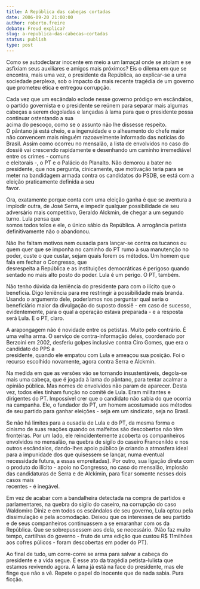 ```yaml
---
title: A República das cabeças cortadas
date: 2006-09-20 21:00:00
author: roberto.freire
debate: Freud explica?
slug: a-republica-das-cabecas-cortadas
status: publish 
type: post
---
```


Como se autodeclarar inocente em meio a um lamaçal onde se atolam e se asfixiam seus auxiliares e amigos mais próximos? Eis o dilema em que se encontra, mais uma vez, o presidente da República, ao explicar-se a uma sociedade perplexa, sob o impacto da mais recente tragédia de um governo que prometeu ética e entregou corrupção.   
  
Cada vez que um escândalo eclode nesse governo pródigo em escândalos, o partido governista e o presidente se reúnem para separar mais algumas cabeças a serem degoladas e lançadas à lama para que o presidente possa continuar ostentando a sua  
acima do pescoço, como se o assunto não lhe dissesse respeito.   
O pântano já está cheio, e a ingenuidade e o alheamento do chefe maior não convencem mais ninguém razoavelmente informado das notícias do Brasil. Assim como ocorreu no mensalão, a lista de envolvidos no caso do dossiê vai crescendo rapidamente e desenhando um caminho irremediável entre os crimes - comuns  
e eleitorais -, o PT e o Palácio do Planalto. Não demorou a bater no presidente, que nos pergunta, cinicamente, que motivação teria para se meter na bandidagem armada contra os candidatos do PSDB, se está com a eleição praticamente definida a seu  
favor.   
  
Ora, exatamente porque conta com uma eleição ganha é que se aventura a implodir outra, de José Serra, e impedir qualquer possibilidade de seu adversário mais competitivo, Geraldo Alckmin, de chegar a um segundo turno. Lula pensa que  
somos todos tolos e ele, o único sábio da República. A arrogância petista definitivamente não o abandonou.  
  
Não lhe faltam motivos nem ousadia para lançar-se contra os tucanos ou quem quer que se imponha no caminho do PT rumo à sua manutenção no poder, custe o que custar, sejam quais forem os métodos. Um homem que fala em fechar o Congresso, que  
desrespeita a República e as instituições democráticas é perigoso quando sentado no mais alto posto do poder. Lula é um perigo. O PT, também.   
  
Não tenho dúvida da leniência do presidente para com o ilícito que o beneficia. Digo leniência para me restringir à possibilidade mais branda. Usando o argumento dele, poderíamos nos perguntar qual seria o beneficiário maior da divulgação do suposto dossiê - em caso de sucesso, evidentemente, para o qual a operação estava preparada - e a resposta será Lula. E o PT, claro.  
   
A arapongagem não é novidade entre os petistas. Muito pelo contrário. É uma velha arma. O serviço de contra-informação deles, coordenado por Berzoini em 2002, desferiu golpes inclusive contra Ciro Gomes, que era o candidato do PPS a  
presidente, quando ele empatou com Lula e ameaçou sua posição. Foi o recurso escolhido novamente, agora contra Serra e Alckmin.   
  
Na medida em que as versões vão se tornando insustentáveis, degola-se mais uma cabeça, que é jogada à lama do pântano, para tentar acalmar a opinião pública. Mas nomes de envolvidos não param de aparecer. Desta vez, todos eles tinham função no comitê de Lula. Eram militantes e dirigentes do PT. Impossível crer que o candidato não sabia do que ocorria na campanha. Ele, o fundador do PT, um homem acostumado aos métodos de seu partido para ganhar eleições - seja em um sindicato, seja no Brasil.  
  
Se não há limites para a ousadia de Lula e do PT, da mesma forma o cinismo de suas reações quando os malfeitos são descobertos não têm fronteiras. Por um lado, ele reincidentemente acoberta os companheiros envolvidos no mensalão, na quebra de sigilo do caseiro Francenildo e nos outros escândalos, dando-lhes apoio público (e criando a atmosfera ideal para a impunidade dos que quisessem se lançar, numa eventual necessidade futura, a essas empreitadas). Por outro, sua ligação direta com o produto do ilícito - apoio no Congresso, no caso do mensalão, implosão das candidaturas de Serra e de Alckimin, para ficar somente nesses dois casos mais  
recentes - é inegável.  
  
Em vez de acabar com a bandalheira detectada na compra de partidos e parlamentares, na quebra do sigilo do caseiro, na corrupção do caso Waldomiro Diniz e em todos os escândalos de seu governo, Lula optou pela dissimulação e pela acomodação. Deixou que os interesses de seu partido e de seus companheiros continuassem a se emaranhar com os da República. Que se sobrepusessem aos dela, se necessário. (Não faz muito  
tempo, cartilhas do governo - fruto de uma edição que custou R$ 11milhões aos cofres púlicos - foram descobertas em poder do PT).   
  
Ao final de tudo, um corre-corre se arma para salvar a cabeça do presidente e a vida segue. É esse ato da tragédia petista-lulista que estamos revivendo agora. A lama já está na face do presidente, mas ele finge que não a vê. Repete o papel do inocente que de nada sabia. Pura ficção.
